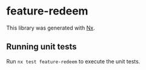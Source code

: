 # feature-redeem

This library was generated with [Nx](https://nx.dev).

## Running unit tests

Run `nx test feature-redeem` to execute the unit tests.
